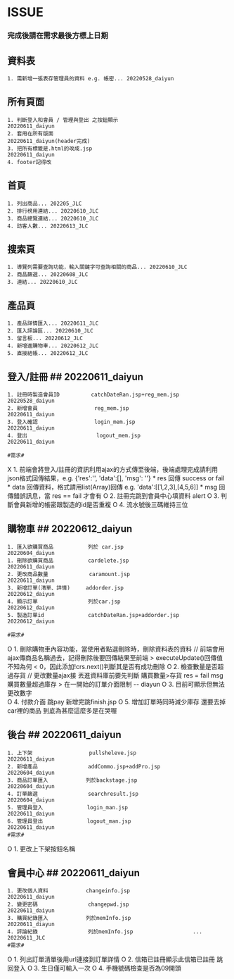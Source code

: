 # ISSUE #
### 完成後請在需求最後方標上日期 ###

## 資料表 ##
    1. 需新增一張表存管理員的資料 e.g. 帳密... 20220528_daiyun

## 所有頁面 ##
    1. 判斷登入和會員 / 管理與登出 之按鈕顯示                           20220611_daiyun
    2. 套用在所有版面                                                 20220611_daiyun(header完成)
    3. 把所有標籤是.html的改成.jsp                                     20220611_daiyun
    4. footer記得改
## 首頁 ##
    1. 列出商品... 202205_JLC
    2. 排行榜用連結... 20220610_JLC
    3. 商品總覽連結... 20220610_JLC
    4. 訪客人數... 20220613_JLC

## 搜索頁 ##
    1. 導覽列需要查詢功能，輸入關鍵字可查詢相關的商品... 20220610_JLC
    2. 商品篩選... 20220608_JLC
    3. 連結... 20220610_JLC

## 產品頁 ##
    1. 產品詳情匯入... 20220611_JLC
    2. 匯入評論區... 20220610_JLC
    3. 留言板... 20220612_JLC
    4. 新增進購物車... 20220612_JLC
    5. 直接結帳... 20220612_JLC

## 登入/註冊 ## 20220611_daiyun
    1. 註冊時製造會員ID          catchDateRan.jsp+reg_mem.jsp         20220528_daiyun
    2. 新增會員                  reg_mem.jsp                          20220611_daiyun
    3. 登入確認                  login_mem.jsp                        20220611_daiyun
    4. 登出                      logout_mem.jsp                      20220611_daiyun

    #需求#
  X 1. 前端會將登入/註冊的資訊利用ajax的方式傳至後端，後端處理完成請利用json格式回傳結果，e.g. {'res':'', 'data':[], 'msg': ''}
        * res 回傳 success or fail
        * data 回傳資料，格式請用list(Array)回傳 e.g. 'data':[[1,2,3],[4,5,6]]
        * msg 回傳錯誤訊息，當 res == fail 才會有
  O 2. 註冊完跳到會員中心填資料  alert
  O 3. 判斷會員新增的帳密跟製造的id是否重複
  O 4. 流水號後三碼維持三位
## 購物車 ## 20220612_daiyun
    1. 匯入欲購買商品           列於 car.jsp                          20220604_daiyun 
    1. 刪除欲購買商品           cardelete.jsp                        20220611_daiyun
    2. 更改商品數量             caramount.jsp                        20220611_daiyun
    3. 新增訂單(清單、詳情)     addorder.jsp                          20220612_daiyun
    4. 顯示訂單                列於car.jsp                           20220612_daiyun           
    5. 製造訂單id              catchDateRan.jsp+addorder.jsp         20220612_daiyun   

    #需求#
  O 1. 刪除購物車內容功能，當使用者點選刪除時，刪除資料表的資料 // 前端會用ajax傳商品名稱過去，記得刪除後要回傳結果至前端 
       > executeUpdate()回傳值不知為何 < 0，因此添加!crs.next()判斷其是否有成功刪除
  O 2. 檢查數量是否超過存貨 // 更改數量ajax接 丟進資料庫前要先判斷 購買數量>存貨 res = fail msg 購買數量超過庫存 
       > 在一開始的訂單介面限制 -- diayun
  O 3. 目前可顯示但無法更改數字  
  O 4. 付款介面 跳pay 新增完跳finish.jsp
  O 5. 增加訂單時同時減少庫存 還要去掉car裡的商品 到底為甚麼這麼多是在哭喔
## 後台 ##  20220611_daiyun
    1. 上下架                  pullsheleve.jsp                      20220611_daiyun
    2. 新增產品                addCommo.jsp+addPro.jsp              20220604_daiyun
    3. 商品訂單匯入            列於backstage.jsp                     20220604_daiyun
    4. 訂單篩選                searchresult.jsp                     20220604_daiyun
    5. 管理員登入              login_man.jsp                        20220611_daiyun
    6. 管理員登出              logout_man.jsp                       20220611_daiyun
    #需求#
  O 1. 更改上下架按鈕名稱
## 會員中心 ## 20220611_daiyun
    1. 更改個人資料            changeinfo.jsp                       20220611_daiyun
    2. 變更密碼                changepwd.jsp                        20220611_daiyun
    3. 購買紀錄匯入            列於memInfo.jsp                       20220611_diayun  
    4. 評論紀錄                列於memInfo.jsp                   ... 20220611_JLC
    #需求#
  O 1. 列出訂單清單後用url連接到訂單詳情
  O 2. 信箱已註冊顯示此信箱已註冊 跳回登入
  O 3. 生日僅可輸入一次
  O 4. 手機號碼檢查是否為09開頭